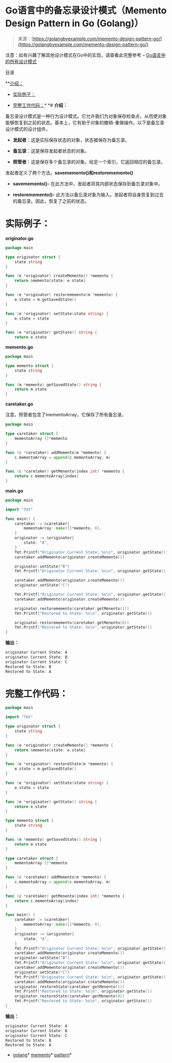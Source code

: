 <!--yml

类别：未分类

日期：2024-10-13 06:04:05

-->

# Go语言中的备忘录设计模式（Memento Design Pattern in Go (Golang)）

> 来源：[https://golangbyexample.com/memento-design-pattern-go/](https://golangbyexample.com/memento-design-pattern-go/)

注意：如有兴趣了解其他设计模式在Go中的实现，请查看此完整参考 – [Go语言中的所有设计模式](https://golangbyexample.com/all-design-patterns-golang/)

目录

**[介绍：](#Introduction "Introduction:")

+   [实际例子：](#Practical_Example "Practical Example:")

+   [完整工作代码：](#Full_Working_Code "Full Working Code:")*  *# **介绍：**

备忘录设计模式是一种行为设计模式。它允许我们为对象保存检查点，从而使对象能够恢复到之前的状态。基本上，它有助于对象的撤销-重做操作。以下是备忘录设计模式的设计组件。

+   **发起者**：这是实际保存状态的对象，状态被保存为备忘录。

+   **备忘录**：这是保存发起者状态的对象。

+   **照管者**：这是保存多个备忘录的对象。给定一个索引，它返回相应的备忘录。

发起者定义了两个方法。**savememento()**和**restorememento()**

+   **savememento()-** 在此方法中，发起者将其内部状态保存到备忘录对象中。

+   **restorememento()-** 此方法以备忘录对象为输入。发起者将自身恢复到过去的备忘录。因此，恢复了之前的状态。

# **实际例子：**

**originator.go**

```go
package main

type originator struct {
    state string
}

func (e *originator) createMemento() *memento {
    return &memento{state: e.state}
}

func (e *originator) restorememento(m *memento) {
    e.state = m.getSavedState()
}

func (e *originator) setState(state string) {
    e.state = state
}

func (e *originator) getState() string {
    return e.state
```

**memento.go**

```go
package main

type memento struct {
    state string
}

func (m *memento) getSavedState() string {
    return m.state
}
```

**caretaker.go**

注意，照管者包含了mementoArray，它保存了所有备忘录。

```go
package main

type caretaker struct {
    mementoArray []*memento
}

func (c *caretaker) addMemento(m *memento) {
    c.mementoArray = append(c.mementoArray, m)
}

func (c *caretaker) getMenento(index int) *memento {
    return c.mementoArray[index]
}
```

**main.go**

```go
package main

import "fmt"

func main() {
    caretaker := &caretaker{
        mementoArray: make([]*memento, 0),
    }
    originator := &originator{
        state: "A",
    }
    fmt.Printf("Originator Current State: %s\n", originator.getState())
    caretaker.addMemento(originator.createMemento())

    originator.setState("B")
    fmt.Printf("Originator Current State: %s\n", originator.getState())

    caretaker.addMemento(originator.createMemento())
    originator.setState("C")

    fmt.Printf("Originator Current State: %s\n", originator.getState())
    caretaker.addMemento(originator.createMemento())

    originator.restorememento(caretaker.getMenento(1))
    fmt.Printf("Restored to State: %s\n", originator.getState())

    originator.restorememento(caretaker.getMenento(0))
    fmt.Printf("Restored to State: %s\n", originator.getState())
}
```

**输出：**

```go
originator Current State: A
originator Current State: B
originator Current State: C
Restored to State: B
Restored to State: A 
```

# **完整工作代码：**

```go
package main

import "fmt"

type originator struct {
    state string
}

func (e *originator) createMemento() *memento {
    return &memento{state: e.state}
}

func (e *originator) restoreState(m *memento) {
    e.state = m.getSavedState()
}

func (e *originator) setState(state string) {
    e.state = state
}

func (e *originator) getState() string {
    return e.state
}

type memento struct {
    state string
}

func (m *memento) getSavedState() string {
    return m.state
}

type caretaker struct {
    mementoArray []*memento
}

func (c *caretaker) addMemento(m *memento) {
    c.mementoArray = append(c.mementoArray, m)
}

func (c *caretaker) getMenento(index int) *memento {
    return c.mementoArray[index]
}

func main() {
    caretaker := &caretaker{
        mementoArray: make([]*memento, 0),
    }
    originator := &originator{
        state: "A",
    }
    fmt.Printf("Originator Current State: %s\n", originator.getState())
    caretaker.addMemento(originator.createMemento())
    originator.setState("B")
    fmt.Printf("Originator Current State: %s\n", originator.getState())
    caretaker.addMemento(originator.createMemento())
    originator.setState("C")
    fmt.Printf("Originator Current State: %s\n", originator.getState())
    caretaker.addMemento(originator.createMemento())
    originator.restoreState(caretaker.getMenento(1))
    fmt.Printf("Restored to State: %s\n", originator.getState())
    originator.restoreState(caretaker.getMenento(0))
    fmt.Printf("Restored to State: %s\n", originator.getState())
}
```

**输出：**

```go
originator Current State: A
originator Current State: B
originator Current State: C
Restored to State: B
Restored to State: A
```

+   [golang](https://golangbyexample.com/tag/golang/)*   [memento](https://golangbyexample.com/tag/memento/)*   [pattern](https://golangbyexample.com/tag/pattern/)*

